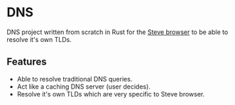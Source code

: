 # DNS

DNS project written from scratch in Rust for the [Steve browser](https://github.com/yogesh-aggarwal/steve) to be able to resolve it's own TLDs.

## Features

- Able to resolve traditional DNS queries.
- Act like a caching DNS server (user decides).
- Resolve it's own TLDs which are very specific to Steve browser.
